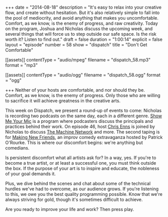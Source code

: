 +++
date = "2014-08-18"
description = "It's easy to relax into your creative flow, and create without hesitation. But it's also relatively simple to fall into the pool of mediocrity, and avoid anything that makes you uncomfortable. Comfort, as we know, is the enemy of progress, and raw creativity. Today on the program, Joshua and Nicholas discuss the upcoming week, and several things that will force us to step outside our safe space. Is the risk worth it? Listen to find out."
draft = false
duration = "1:00:14"
explicit = false
layout = "episode"
number = 58
show = "dispatch"
title = "Don't Get Comfortable"

[[assets]]
  contentType = "audio/mpeg"
  filename = "dispatch_58.mp3"
  format = "mp3"

[[assets]]
  contentType = "audio/ogg"
  filename = "dispatch_58.ogg"
  format = "ogg"

+++
Neither of your hosts are comfortable, and nor should they be. Comfort, as we know, is the enemy of progress. Only those who are willing to sacrifice it will achieve greatness in the creative arts.

This week on Dispatch, we present a round-up of events to come: Nicholas is recording two podcasts on the same day, each in a different genre. [Show Me Your Mic](http://goodstuff.fm/smym/46) is a program where podcasters discuss the principals and practices behind their work. On episode 46, host [Chris Enns](http://twitter.com/iChris) is joined by Nicholas to discuss [The Machine Network](http://nicholaswyoung.com) and more. The second taping is for [Making New Friends](http://peachesandhotsauce.com/category/podcasts/making-new-friends), an improv comedy extravaganza hosted by Patrick O'Rourke. This is where our discomfort begins: we're anything but comedians.

Is persistent discomfort what all artists ask for? In a way, yes. If you're to become a true artist, or at least a successful one, you must think outside the box. If the purpose of your art is to inspire and educate, the nobleness of your goal demands it.

Plus, we dive behind the scenes and chat about some of the technical hurdles we've had to overcome, as our audience grows. If you're listening to this, we owe you the best quality programming possible. Know that we're always striving for gold, though it's sometimes difficult to achieve.

Are you ready to improve your life and work? Then press play.